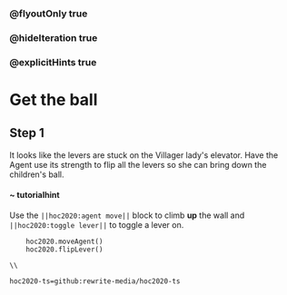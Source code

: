 ### @flyoutOnly true
### @hideIteration true
### @explicitHints true

# Get the ball

## Step 1
It looks like the levers are stuck on the Villager lady's elevator. Have the Agent use its strength to flip all the levers so she can bring down the children's ball.


#### ~ tutorialhint 
Use the ``||hoc2020:agent move||`` block to climb **up** the wall and ``||hoc2020:toggle lever||`` to toggle a lever on.

```ghost
    hoc2020.moveAgent()
    hoc2020.flipLever()
```
```template
\\
```
```package
hoc2020-ts=github:rewrite-media/hoc2020-ts
```
